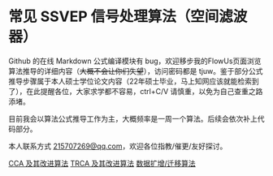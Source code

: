 # 常见 SSVEP 信号处理算法（空间滤波器）

Github 的在线 Markdown 公式编译模块有 bug，欢迎移步我的FlowUs页面浏览算法推导的详细内容（~~大概不会让你们失望~~），访问密码都是 tjuw。鉴于部分公式推导步骤属于本人硕士学位论文内容（22年硕士毕业，马上知网应该就能检索到了），在此提醒各位，大家求学都不容易，ctrl+C/V 请慎重，以免为自己查重之路添堵。

目前我会以算法公式推导工作为主，大概频率是一周一个算法。后续会依次补上代码部分。

本人联系方式 215707269@qq.com，欢迎各位指教/催更/友好探讨。

[CCA 及其改进算法][cca]
[TRCA 及其改进算法][trca]
[数据扩增/迁移算法][transfer]

[cca]: https://flowus.cn/brynhildrw/share/7cca304a-f180-4c56-81fe-a3f3b746fd8c
[trca]: https://flowus.cn/brynhildrw/share/e4cccd8a-c268-4cdb-9167-15b45d659ede
[transfer]: https://flowus.cn/brynhildrw/share/c31fcb70-2065-4ba5-9b7e-0f66e546b8fc
